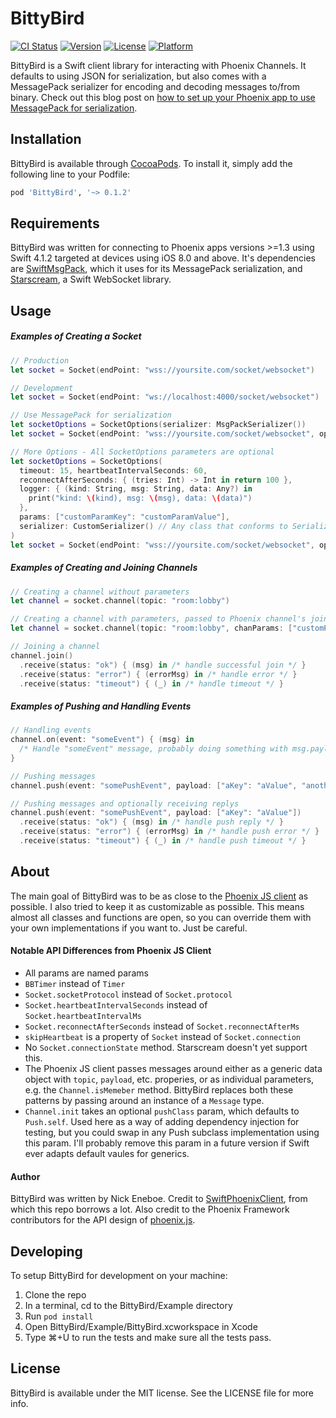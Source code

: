 # BittyBird

[![CI Status](https://img.shields.io/travis/neneboe/BittyBird.svg?style=flat)](https://travis-ci.org/neneboe/BittyBird)
[![Version](https://img.shields.io/cocoapods/v/BittyBird.svg?style=flat)](https://cocoapods.org/pods/BittyBird)
[![License](https://img.shields.io/cocoapods/l/BittyBird.svg?style=flat)](https://cocoapods.org/pods/BittyBird)
[![Platform](https://img.shields.io/cocoapods/p/BittyBird.svg?style=flat)](https://cocoapods.org/pods/BittyBird)

BittyBird is a Swift client library for interacting with Phoenix Channels. It defaults to using JSON for serialization, but also comes with a MessagePack serializer for encoding and decoding messages to/from binary. Check out this blog post on [how to set up your Phoenix app to use MessagePack for serialization](https://strongwing.studio/2018/07/07/setting-up-phoenix-channels-to-use-messagepack-for-serialization/).

## Installation
BittyBird is available through [CocoaPods](https://cocoapods.org). To install
it, simply add the following line to your Podfile:

```ruby
pod 'BittyBird', '~> 0.1.2'
```

## Requirements

BittyBird was written for connecting to Phoenix apps versions >=1.3 using Swift 4.1.2 targeted at devices using iOS 8.0 and above. It's dependencies are [SwiftMsgPack](https://github.com/malcommac/SwiftMsgPack), which it uses for its MessagePack serialization, and [Starscream](https://github.com/daltoniam/Starscream), a Swift WebSocket library.

## Usage

##### Examples of Creating a Socket

```swift
// Production
let socket = Socket(endPoint: "wss://yoursite.com/socket/websocket")

// Development
let socket = Socket(endPoint: "ws://localhost:4000/socket/websocket")

// Use MessagePack for serialization
let socketOptions = SocketOptions(serializer: MsgPackSerializer())
let socket = Socket(endPoint: "wss://yoursite.com/socket/websocket", opts: socketOptions)

// More Options - All SocketOptions parameters are optional
let socketOptions = SocketOptions(
  timeout: 15, heartbeatIntervalSeconds: 60,
  reconnectAfterSeconds: { (tries: Int) -> Int in return 100 },
  logger: { (kind: String, msg: String, data: Any?) in
    print("kind: \(kind), msg: \(msg), data: \(data)")   
  },
  params: ["customParamKey": "customParamValue"],
  serializer: CustomSerializer() // Any class that conforms to Serializer protocol will work
)
let socket = Socket(endPoint: "wss://yoursite.com/socket/websocket", opts: socketOptions)
```

##### Examples of Creating and Joining Channels
  
```swift
// Creating a channel without parameters
let channel = socket.channel(topic: "room:lobby")

// Creating a channel with parameters, passed to Phoenix channel's join function
let channel = socket.channel(topic: "room:lobby", chanParams: ["customParam": "customValue"])

// Joining a channel
channel.join()
  .receive(status: "ok") { (msg) in /* handle successful join */ }
  .receive(status: "error") { (errorMsg) in /* handle error */ }
  .receive(status: "timeout") { (_) in /* handle timeout */ }
```

##### Examples of Pushing and Handling Events

```swift
// Handling events
channel.on(event: "someEvent") { (msg) in
  /* Handle "someEvent" message, probably doing something with msg.payload */ 
}

// Pushing messages
channel.push(event: "somePushEvent", payload: ["aKey": "aValue", "anotherKey": "anotherValue"])

// Pushing messages and optionally receiving replys
channel.push(event: "somePushEvent", payload: ["aKey": "aValue"])
  .receive(status: "ok") { (msg) in /* handle push reply */ }
  .receive(status: "error") { (errorMsg) in /* handle push error */ }
  .receive(status: "timeout") { (_) in /* handle push timeout */ }
```

## About

The main goal of BittyBird was to be as close to the [Phoenix JS client](https://github.com/phoenixframework/phoenix/blob/master/assets/js/phoenix.js) as possible. I also tried to keep it as customizable as possible. This means almost all classes and functions are open, so you can override them with your own implementations if you want to. Just be careful.

#### Notable API Differences from Phoenix JS Client

  * All params are named params
  * `BBTimer` instead of `Timer`
  * `Socket.socketProtocol` instead of `Socket.protocol`
  * `Socket.heartbeatIntervalSeconds` instead of `Socket.heartbeatIntervalMs`
  * `Socket.reconnectAfterSeconds` instead of `Socket.reconnectAfterMs`
  * `skipHeartbeat` is a property of `Socket` instead of `Socket.connection`
  * No `Socket.connectionState` method. Starscream doesn't yet support this.
  * The Phoenix JS client passes messages around either as a generic data object with `topic`, `payload`, etc. properies, or as individual parameters, e.g. the `Channel.isMemeber` method. BittyBird replaces both these patterns by passing around an instance of a `Message` type.
  * `Channel.init` takes an optional `pushClass` param, which defaults to `Push.self`. Used here as a way of adding dependency injection for testing, but you could swap in any Push subclass implementation using this param. I'll probably remove this param in a future version if Swift ever adapts default vaules for generics.

#### Author

BittyBird was written by Nick Eneboe. Credit to [SwiftPhoenixClient](https://github.com/davidstump/SwiftPhoenixClient), from which this repo borrows a lot. Also credit to the Phoenix Framework contributors for the API design of [phoenix.js](https://github.com/phoenixframework/phoenix/blob/master/assets/js/phoenix.js).

## Developing

To setup BittyBird for development on your machine:

  1. Clone the repo
  2. In a terminal, cd to the BittyBird/Example directory
  3. Run `pod install`
  4. Open BittyBird/Example/BittyBird.xcworkspace in Xcode
  5. Type ⌘+U to run the tests and make sure all the tests pass.

## License

BittyBird is available under the MIT license. See the LICENSE file for more info.
